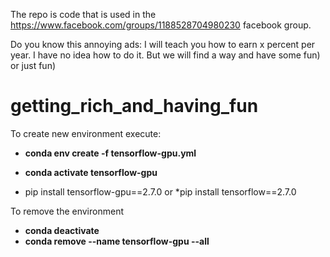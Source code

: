 The repo is code that is used in the https://www.facebook.com/groups/1188528704980230 facebook group.

Do you know this annoying ads: I will teach you how to earn x percent per year. I have no idea how to do it. But we will
find a way and have some fun) or just fun)

# getting_rich_and_having_fun

To create new environment execute:

* **conda env create -f tensorflow-gpu.yml**
* **conda activate tensorflow-gpu**

* pip install tensorflow-gpu==2.7.0 or
  *pip install tensorflow==2.7.0

To remove the environment

* **conda deactivate**
* **conda remove --name tensorflow-gpu --all**